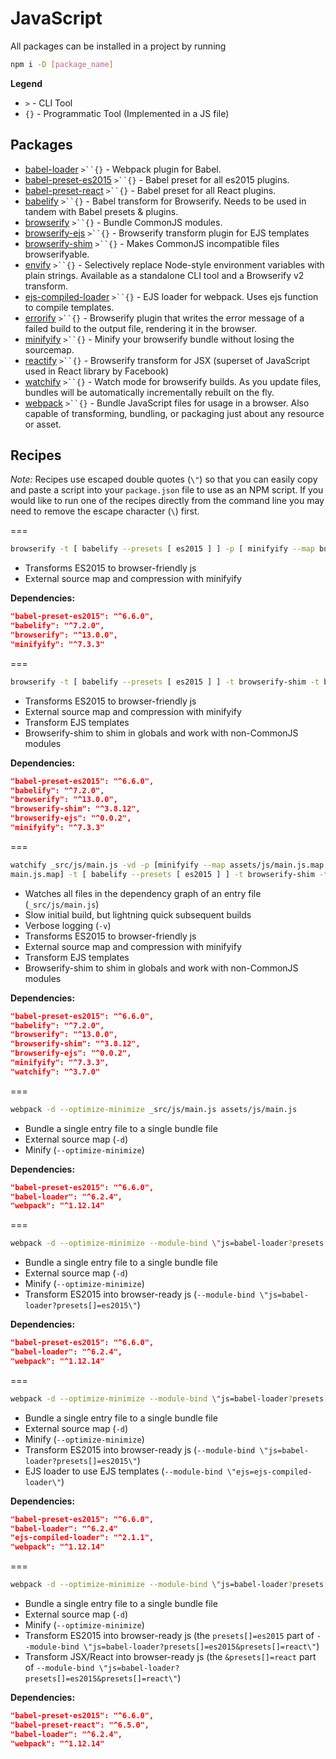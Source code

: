 # JavaScript

All packages can be installed in a project by running

```bash
npm i -D [package_name]
```

__Legend__

- `>` - CLI Tool
- `{}` - Programmatic Tool (Implemented in a JS file)

## Packages

- [babel-loader](https://github.com/babel/babel-loader) `>``{}` - Webpack plugin for Babel.
- [babel-preset-es2015](https://github.com/babel/babel/tree/master/packages/babel-preset-es2015) `>``{}` - Babel preset for all es2015 plugins.
- [babel-preset-react](https://github.com/babel/babel/tree/master/packages/babel-preset-react) `>``{}` - Babel preset for all React plugins.
- [babelify](https://github.com/babel/babelify) `>``{}` - Babel transform for Browserify. Needs to be used in tandem with Babel presets & plugins.
- [browserify](https://github.com/substack/node-browserify) `>``{}` - Bundle CommonJS modules.
- [browserify-ejs](https://github.com/unfold/browserify-ejs) `>``{}` - Browserify transform plugin for EJS templates
- [browserify-shim](https://github.com/thlorenz/browserify-shim) `>``{}` - Makes CommonJS incompatible files browserifyable.
- [envify](https://github.com/hughsk/envify) `>``{}` - Selectively replace Node-style environment variables with plain strings. Available as a standalone CLI tool and a Browserify v2 transform.
- [ejs-compiled-loader](https://github.com/bazilio91/ejs-compiled-loader) `>``{}` - EJS loader for webpack. Uses ejs function to compile templates.
- [errorify](https://github.com/zertosh/errorify) `>``{}` - Browserify plugin that writes the error message of a failed build to the output file, rendering it in the browser.
- [minifyify](https://github.com/ben-ng/minifyify) `>``{}` - Minify your browserify bundle without losing the sourcemap.
- [reactify](https://github.com/andreypopp/reactify) `>``{}` - Browserify transform for JSX (superset of JavaScript used in React library by Facebook)
- [watchify](https://github.com/substack/watchify) `>``{}` - Watch mode for browserify builds. As you update files, bundles will be automatically incrementally rebuilt on the fly.
- [webpack](https://github.com/webpack/webpack) `>``{}` - Bundle JavaScript files for usage in a browser. Also capable of transforming, bundling, or packaging just about any resource or asset.

## Recipes

*Note:* Recipes use escaped double quotes (`\"`) so that you can easily copy and paste a script into your `package.json` file to use as an NPM script. If you would like to run one of the recipes directly from the command line you may need to remove the escape character (`\`) first.

===

```bash
browserify -t [ babelify --presets [ es2015 ] ] -p [ minifyify --map bundle.js.map --output assets/js/bundle.js.map ] -d _src/js/main.js > assets/js/main.js
```

- Transforms ES2015 to browser-friendly js
- External source map and compression with minifyify

**Dependencies:**

```json
"babel-preset-es2015": "^6.6.0",
"babelify": "^7.2.0",
"browserify": "^13.0.0",
"minifyify": "^7.3.3"
```

===

```bash
browserify -t [ babelify --presets [ es2015 ] ] -t browserify-shim -t browserify-ejs -p [ minifyify --map bundle.js.map --output assets/js/bundle.js.map ] -d _src/js/main.js -o assets/js/main.js
```

- Transforms ES2015 to browser-friendly js
- External source map and compression with minifyify
- Transform EJS templates
- Browserify-shim to shim in globals and work with non-CommonJS modules

**Dependencies:**

```json
"babel-preset-es2015": "^6.6.0",
"babelify": "^7.2.0",
"browserify": "^13.0.0",
"browserify-shim": "^3.8.12",
"browserify-ejs": "^0.0.2",
"minifyify": "^7.3.3"
```

===

```bash
watchify _src/js/main.js -vd -p [minifyify --map assets/js/main.js.map --output assets/js/
main.js.map] -t [ babelify --presets [ es2015 ] ] -t browserify-shim -t browserify-ejs -o assets/js/main.js
```

- Watches all files in the dependency graph of an entry file (`_src/js/main.js`)
- Slow initial build, but lightning quick subsequent builds
- Verbose logging (`-v`)
- Transforms ES2015 to browser-friendly js
- External source map and compression with minifyify
- Transform EJS templates
- Browserify-shim to shim in globals and work with non-CommonJS modules

**Dependencies:**

```json
"babel-preset-es2015": "^6.6.0",
"babelify": "^7.2.0",
"browserify": "^13.0.0",
"browserify-shim": "^3.8.12",
"browserify-ejs": "^0.0.2",
"minifyify": "^7.3.3",
"watchify": "^3.7.0"
```

===

```bash
webpack -d --optimize-minimize _src/js/main.js assets/js/main.js
```

- Bundle a single entry file to a single bundle file
- External source map (`-d`)
- Minify (`--optimize-minimize`)

**Dependencies:**

```json
"babel-preset-es2015": "^6.6.0",
"babel-loader": "^6.2.4",
"webpack": "^1.12.14"
```

===

```bash
webpack -d --optimize-minimize --module-bind \"js=babel-loader?presets[]=es2015\" _src/js/main.js assets/js/main.js
```

- Bundle a single entry file to a single bundle file
- External source map (`-d`)
- Minify (`--optimize-minimize`)
- Transform ES2015 into browser-ready js (`--module-bind \"js=babel-loader?presets[]=es2015\"`)

**Dependencies:**

```json
"babel-preset-es2015": "^6.6.0",
"babel-loader": "^6.2.4",
"webpack": "^1.12.14"
```

===

```bash
webpack -d --optimize-minimize --module-bind \"js=babel-loader?presets[]=es2015\" --module-bind \"ejs=ejs-compiled-loader\" _src/js/main.js assets/js/main.js
```

- Bundle a single entry file to a single bundle file
- External source map (`-d`)
- Minify (`--optimize-minimize`)
- Transform ES2015 into browser-ready js (`--module-bind \"js=babel-loader?presets[]=es2015\"`)
- EJS loader to use EJS templates (`--module-bind \"ejs=ejs-compiled-loader\"`)

**Dependencies:**

```json
"babel-preset-es2015": "^6.6.0",
"babel-loader": "^6.2.4"
"ejs-compiled-loader": "^2.1.1",
"webpack": "^1.12.14"
```

===

```bash
webpack -d --optimize-minimize --module-bind \"js=babel-loader?presets[]=es2015&presets[]=react\" _src/js/main.js assets/js/main.js
```

- Bundle a single entry file to a single bundle file
- External source map (`-d`)
- Minify (`--optimize-minimize`)
- Transform ES2015 into browser-ready js (the `presets[]=es2015` part of `--module-bind \"js=babel-loader?presets[]=es2015&presets[]=react\"`)
- Transform JSX/React into browser-ready js (the `&presets[]=react` part of `--module-bind \"js=babel-loader?presets[]=es2015&presets[]=react\"`)

**Dependencies:**

```json
"babel-preset-es2015": "^6.6.0",
"babel-preset-react": "^6.5.0",
"babel-loader": "^6.2.4",
"webpack": "^1.12.14"
```
